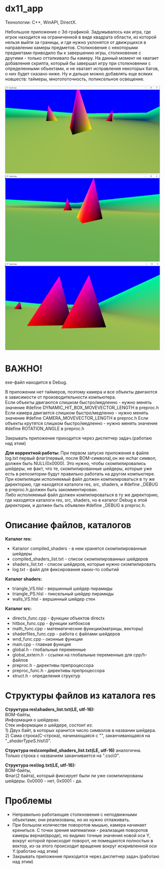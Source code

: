# dx11_app
Технологии: C++, WinAPI, DirectX.

Небольшое приложение с 3d-графикой.
Задумывалось как игра, где игрок находится на ограниченной в виде квадрата области, из которой нельзя выйти за границы, и где нужно уклонятся от движущихся в направлении камеры предметов.
Столкновение с некоторыми предметами приводило бы к завершению игры, столкновение с другими - только отталкивало бы камеру.
На данный момент не хватает добавления скрипта, который бы завершал игру при столкновении с определенными объектами, и не хватает исправления некоторых багов, о них будет сказано ниже. 
Ну и дальше можно добавлять еще всяких новшеств: таймеры, многопоточность, попиксельное освещение.

![image4](https://github.com/bonear666/dx11_app/blob/main/screenshots/image4.JPG)
![image5](https://github.com/bonear666/dx11_app/blob/main/screenshots/image5.JPG)
![image3](https://github.com/bonear666/dx11_app/blob/main/screenshots/image3.JPG)

# ВАЖНО!
exe-файл находится в Debug.

В приложении нет таймеров, поэтому камера и все объекты двигаются в зависимости от производительности компьютера.  
Если объекты двигаются слишком быстро/медленно - нужно менять значение #define DYNAMIC_HIT_BOX_MOVEVECTOR_LENGTH в preproc.h  
Если камера двигается слишком быстро/медленно - нужно менять значение #define CAMERA_MOVEVECTOR_LENGTH в preproc.h
Если объекты крутятся слишком быстро/медленно - нужно менять значение #define ROTATION_ANGLE в preproc.h

Закрывать приложение приходится через диспетчер задач.(работаю над этим)

**Для корректной работы:**
При первом запуске приложения в файле log.txt первый флаг(первый, после BOM-символа),он же wchar символ, должен быть NULL(0x0000).
Это нужно, чтобы скомпилировались шейдеры, не факт, что те, скомпилированные шейдеры, которые уже есть в репозитории будут правильно работать на другом компьютере.  
При компиляции исполняемый файл должен компилироваться в ту же директорию, где находятся каталоги res, src, shaders, и #define _DEBUG в preproc.h должен быть закомментирован.  
Либо исполняемый файл должен компилироваться в ту же директорию, где находятся каталоги res, src, shaders, но в каталог Debug в этой директории, и должен быть объявлен #define _DEBUG в preproc.h.  

# Описание файлов, каталогов
**Каталог res:**  
* Каталог compiled_shaders - в нем хранятся скомпилированные шейдеры  
* compiled_shaders_list.txt - список скомпилированных шейдеров  
* shaders_list.txt - список шейдеров, которые нужно скомпилировать  
* log.txt - файл для фиксирования каких-то событий  

**Каталог shaders:**  
* triangle_VS.hlsl - вершинный шейдер пирамиды  
* triangle_PS.hlsl - пиксельный шейдер пирамиды 
* walls_VS.hlsl - вершинный шейдер стен  
	
**Каталог src:**  
* directx_func.cpp - функции объектов directx 
* hitbox_func.cpp -  функции хитбоксов
* math_func.cpp -  математические функции(матрицы, векторы)
* shaderfiles_func.cpp - работа с файлами шейдеров 
* wnd_func.cpp -  оконные функции
* main.cpp -  главная функция
* global.h - глобальные переменные 
* global_extern.h - ссылки на глобальные переменные для cpp/h-файлов
* preproc.h -  директивы препроцессора
* preproc_func.h -  директивы препроцессора
* struct.h -  определения структур

# Структуры файлов из каталога res
**Структура res\shaders_list.txt(LE, utf-16):**  
	BOM-байты,  
	Информация о шейдерах.  
	Стек информации о шейдере, состоит из:  
		1) Двух байт, в которых хранится число символов в названии шейдера.  
		2) Сама строка(C-строка), начинающаяся с "\", заканчивающаяся на "_*shaderType*S.hlsl\0".  

**Структура res\compiled_shaders_list.txt(LE, utf-16)** аналогична.  
Только строка с названием заканчивается на ".cso\0".  

**Структура res\log.txt(LE, utf-16):**  
	BOM-байты,  
	Флаг(2 байта), который фиксирует были ли уже скомпилированы шейдеры. 0x0000 - нет, 0x0001 - да.  

# Проблемы
* Неправильно работающие столкновения с неподвижными объектами, они реализованы, но их нужно отлаживать.
* При большом количестве поворотов мышью, камера начинает крениться. С точки зрения математики - реализация поворотов камеры верная(вроде), но видимо точные значения новой оси Y, вокруг которой происходит поворот, не помещаются полностью в вектор, из-за этого происходит вращение вокруг искривленной оси Y.(работаю над этим)
* Закрывать приложение приходится через диспетчер задач.(работаю над этим)

